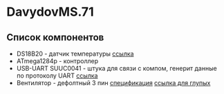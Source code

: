 # DavydovMS.71

## Список компонентов

- DS18B20 - датчик температуры [ссылка](https://narodstream.ru/avr-urok-20-podklyuchaem-datchik-temperatury-ds18b20-chast-1/)
- ATmega1284p - контроллер
- USB-UART SUUC0041 - штука для связи с компом, генерит данные по протоколу UART [ссылка](https://smartmodule.ru/files/man/SUUC0041.pdf)
- Вентилятор - дефолтный 3 пин [спецификация](https://www.intel.com/content/dam/support/us/en/documents/intel-nuc/intel-4wire-pwm-fans-specs.pdf) [ссылка для глупых](https://mysku.club/blog/diy/97421.html)
